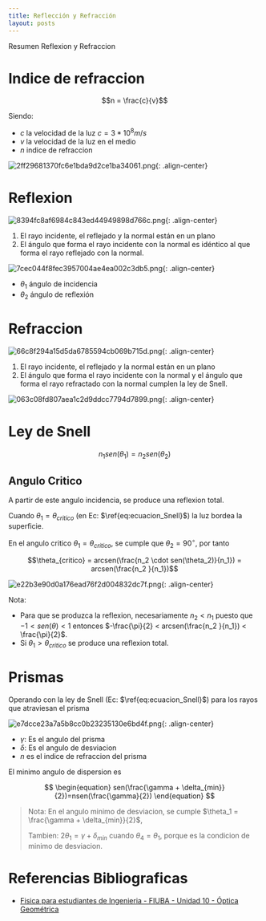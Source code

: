 ```yaml
---
title: Reflección y Refracción
layout: posts
---
```



Resumen Reflexion y Refraccion

# Indice de refraccion

$$n = \frac{c}{v}$$

Siendo:

* $c$ la velocidad de la luz $c = 3* 10^{8}m/s$
* $v$ la velocidad de la luz en el medio
* $n$ indice de refraccion

![2ff29681370fc6e1bda9d2ce1ba34061.png](/assets/teoria/08_optica_geometrica/images/1d441e8070f74df190034ee4c9aba36b.png){: .align-center}



# Reflexion

![8394fc8af6984c843ed44949898d766c.png](/assets/teoria/08_optica_geometrica/images/5d9a1234e7ff4971b9cd634b212b0452.png){: .align-center}

1. El rayo incidente, el reflejado y la normal están en un plano
2. El ángulo que forma el rayo incidente con la normal es idéntico al que forma el rayo reflejado con la normal.

![7cec044f8fec3957004ae4ea002c3db5.png](/assets/teoria/08_optica_geometrica/images/b1877805eb834c62a48369dc12fe09c7.png){: .align-center}

* $\theta_1$ ángulo de incidencia
* $\theta_2$ ángulo de reflexión



# Refraccion

![66c8f294a15d5da6785594cb069b715d.png](/assets/teoria/08_optica_geometrica/images/cbb48cfa167041ff991538f9db7631ff.png){: .align-center}

1. El rayo incidente, el reflejado y la normal están en un plano
2. El ángulo que forma el rayo incidente con la normal y el ángulo que forma el rayo refractado con la normal cumplen la ley de Snell.

![063c08fd807aea1c2d9ddcc7794d7899.png](/assets/teoria/08_optica_geometrica/images/c285a48bd3c44120af781ffff5916e7d.png){: .align-center}

# Ley de Snell

$$
\begin{equation}
n_1 sen(\theta_1) = n_2 sen(\theta_2)
\label{eq:ecuacion_Snell}
\end{equation}
$$



## Angulo Critico 

A partir de este angulo incidencia, se produce una reflexion total. 


Cuando $\theta_1 = \theta_{critico}$ (en Ec: $\ref{eq:ecuacion_Snell}$) la luz bordea la superficie.



En el angulo critico $\theta_1 = \theta_{critico}$, se cumple que $\theta_2 = 90 ^{\circ}$, por tanto

$$\theta_{critico} = arcsen(\frac{n_2 \cdot sen(\theta_2)}{n_1}) = 
										arcsen(\frac{n_2 }{n_1})$$

![e22b3e90d0a176ead76f2d004832dc7f.png](/assets/teoria/08_optica_geometrica/images/9e0271031b534765a7f0f30be5b09dd6.png){: .align-center}

Nota:

* Para que se produzca la reflexion, necesariamente $n_2 < n_1$
puesto que $-1<sen(\theta)< 1$ entonces $-\frac{\pi}{2} < arcsen(\frac{n_2 }{n_1}) < \frac{\pi}{2}$.
* Si $\theta_1 > \theta_{critico}$ se produce una reflexion total.


# Prismas

Operando con la ley de Snell (Ec: $\ref{eq:ecuacion_Snell}$) para los rayos que atraviesan el prisma

![e7dcce23a7a5b8cc0b23235130e6bd4f.png](/assets/teoria/08_optica_geometrica/images/3c84780e21d34566b25a2fc04f6e39a6.png){: .align-center}


* $\gamma$: Es el angulo del prisma
* $\delta$: Es el angulo de desviacion
* $n$ es el indice de refraccion del prisma

El minimo angulo de dispersion es 

$$
\begin{equation}
sen(\frac{\gamma + \delta_{min}}{2})=nsen(\frac{\gamma}{2})
\end{equation}
$$

> Nota: En el angulo minimo de desviacion, se cumple
> $\theta_1 = \frac{\gamma + \delta_{min}}{2}$, 
>
>  Tambien:
>  $2\theta_1=\gamma + \delta_{min}$
> cuando $\theta_4 = \theta_1$, porque es la condicion de minimo de desviacion.


# Referencias Bibliograficas

* [Fisica para estudiantes de Ingenieria - FIUBA - Unidad  10 - Óptica Geométrica](https://campus.fi.uba.ar/pluginfile.php/375387/mod_resource/content/1/Unidad%2010%20-%20Optica%20Geometrica%20Rev.01.pdf)
